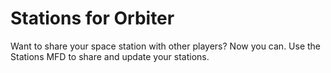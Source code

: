 # Stations for Orbiter
Want to share your space station with other players? Now you can. Use the Stations MFD to share and update your stations. 
